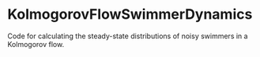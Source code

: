 # KolmogorovFlowSwimmerDynamics
Code for calculating the steady-state distributions of noisy swimmers in a Kolmogorov flow.
